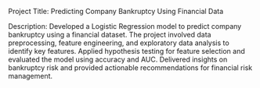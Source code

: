 Project Title: Predicting Company Bankruptcy Using Financial Data

Description: Developed a Logistic Regression model to predict company bankruptcy using a financial dataset. The project involved data preprocessing, feature engineering, and exploratory data analysis to identify key features. Applied hypothesis testing for feature selection and evaluated the model using accuracy and AUC. Delivered insights on bankruptcy risk and provided actionable recommendations for financial risk management.

